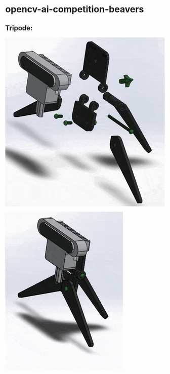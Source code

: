# opencv-ai-competition-beavers

## Tripode:

![alt text](https://github.com/cidimec/opencv-ai-competition-beavers/blob/main/OAK%20mounts/Tripod/Animations/Tripod_Assembly.gif)

![alt text](https://github.com/cidimec/opencv-ai-competition-beavers/blob/main/OAK%20mounts/Tripod/Animations/Animation.gif)
